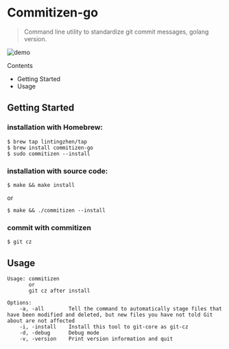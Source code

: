 # Commitizen-go
> Command line utility to standardize git commit messages, golang version.

![demo](docs/images/demo.gif)

Contents
- Getting Started
- Usage

## Getting Started
### installation with Homebrew:
```
$ brew tap lintingzhen/tap
$ brew install commitizen-go
$ sudo commitizen --install
```
### installation with source code:
```
$ make && make install
```
or 
```
$ make && ./commitizen --install
```
### commit with commitizen
```
$ git cz
```

## Usage
```
Usage: commitizen
       or
       git cz after install

Options:
    -a, -all        Tell the command to automatically stage files that have been modified and deleted, but new files you have not told Git about are not affected
    -i, -install    Install this tool to git-core as git-cz
    -d, -debug      Debug mode
    -v, -version    Print version information and quit
```
